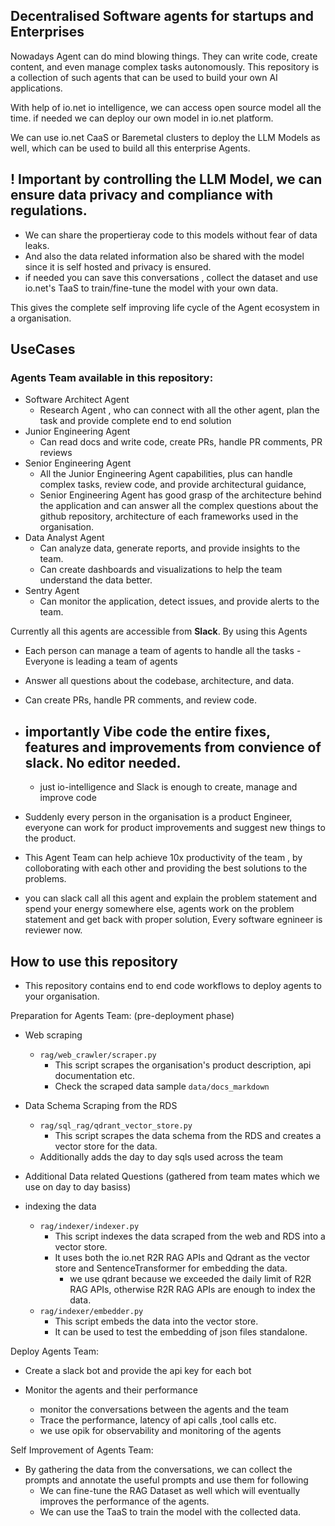 ## Decentralised Software agents for startups and Enterprises

Nowadays Agent can do mind blowing things. They can write code, create content, and even manage complex tasks autonomously. This repository is a collection of such agents that can be used to build your own AI applications.

With help of io.net io intelligence, we can access open source model all the time.
if needed we can deploy our own model in io.net platform. 

We can use io.net CaaS or Baremetal clusters to deploy the LLM Models as well, which can be used to build all this enterprise Agents.

## ! Important by controlling the LLM Model, we can ensure data privacy and compliance with regulations. 
- We can share the propertieray code to this models without fear of data leaks.
- And also the data related information also be shared with the model since it is self hosted and privacy is ensured.
- if needed you can save this conversations , collect the dataset and use io.net's TaaS to train/fine-tune the model with your own data. 

This gives the complete self improving life cycle of the Agent ecosystem in a organisation.

## UseCases

### Agents Team available in this repository:
- Software Architect Agent
    - Research Agent , who can connect with all the other agent, plan the task and provide complete end to end solution
- Junior Engineering Agent
    - Can read docs and write code, create PRs, handle PR comments, PR reviews
- Senior Engineering Agent
    - All the Junior Engineering Agent capabilities, plus can handle complex tasks, review code, and provide architectural guidance,
    - Senior Engineering Agent has good grasp of the architecture behind the application and can answer all the complex questions about the github repository, architecture of each frameworks used in the organisation.
- Data Analyst Agent
    - Can analyze data, generate reports, and provide insights to the team.
    - Can create dashboards and visualizations to help the team understand the data better.
- Sentry Agent
    - Can monitor the application, detect issues, and provide alerts to the team.

Currently all this agents are accessible from **Slack**. By using this Agents

- Each person can manage a team of agents to handle all the tasks - Everyone is leading a team of agents
- Answer all questions about the codebase, architecture, and data.
- Can create PRs, handle PR comments, and review code.
- ## importantly Vibe code the entire fixes, features and improvements from convience of slack.  No editor needed. 
    - just io-intelligence and Slack is enough to create, manage and improve code

- Suddenly every person in the organisation is a product Engineer, everyone can work for product improvements and suggest new things to the product.
- This Agent Team can help achieve 10x productivity of the team , by colloborating with each other and providing the best solutions to the problems.
- you can slack call all this agent and explain the problem statement and spend your energy somewhere else, agents work on the problem statement and get back with proper solution, Every software egnineer is reviewer now.



## How to use this repository
- This repository contains end to end code workflows to deploy agents to your organisation.

Preparation for Agents Team: (pre-deployment phase)
- Web scraping 
   - `rag/web_crawler/scraper.py`
     - This script scrapes the organisation's product description, api documentation etc.
     - Check the scraped data sample `data/docs_markdown`
- Data Schema Scraping from the RDS
    - `rag/sql_rag/qdrant_vector_store.py`
      - This script scrapes the data schema from the RDS and creates a vector store for the data.
    - Additionally adds the day to day sqls used across the team
- Additional Data related Questions (gathered from team mates which we use on day to day basiss)

- indexing the data
  - `rag/indexer/indexer.py`
    - This script indexes the data scraped from the web and RDS into a vector store.
    - It uses both the io.net R2R RAG APIs and Qdrant as the vector store and SentenceTransformer for embedding the data.
        - we use qdrant because we exceeded the daily limit of R2R RAG APIs, otherwise R2R RAG APIs are enough to index the data.
   - `rag/indexer/embedder.py`
     - This script embeds the data into the vector store.
     - It can be used to test the embedding of json files standalone.

Deploy Agents Team:
- Create a slack bot and provide the api key for each bot

- Monitor the agents and their performance
  - monitor the conversations between the agents and the team 
  - Trace the performance, latency of api calls ,tool calls etc.
  - we use opik for observability and monitoring of the agents

Self Improvement of Agents Team:
  - By gathering the data from the conversations, we can collect the prompts and annotate the useful prompts and use them for following
    - We can fine-tune the RAG Dataset as well which will eventually improves the performance of the agents.
    - We can use the TaaS to train the model with the collected data.
    







